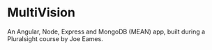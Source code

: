 MultiVision
===========

An Angular, Node, Express and MongoDB (MEAN) app, built during a Pluralsight course by Joe Eames.
